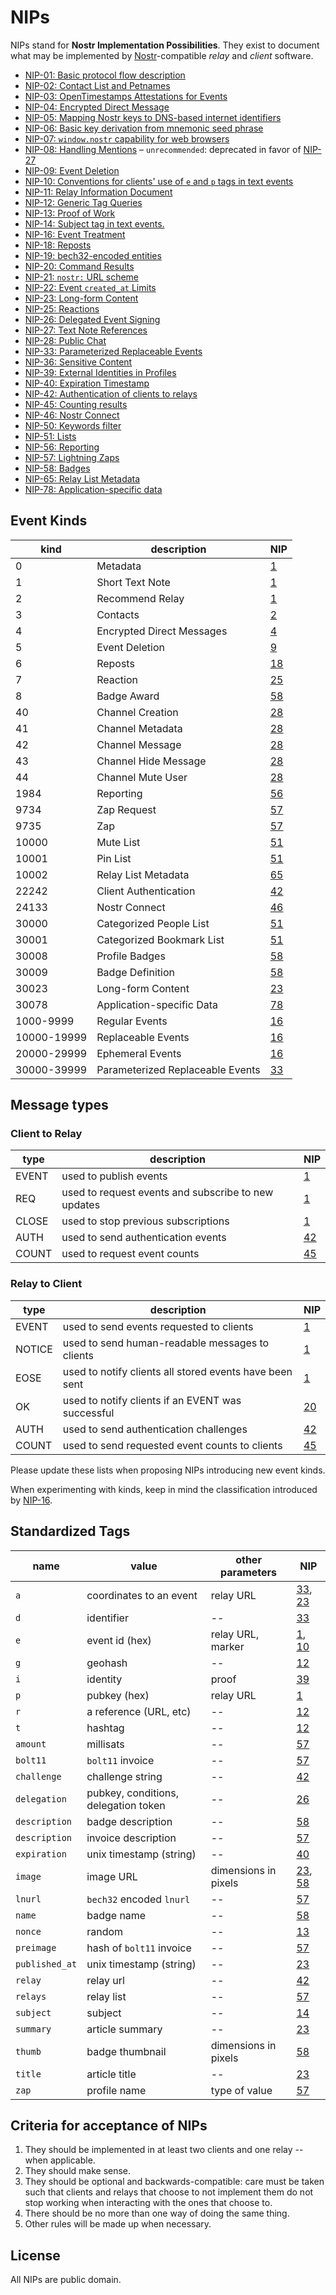 # NIPs

NIPs stand for **Nostr Implementation Possibilities**. They exist to document what may be implemented by [Nostr](https://github.com/fiatjaf/nostr)-compatible _relay_ and _client_ software.

- [NIP-01: Basic protocol flow description](01.md)
- [NIP-02: Contact List and Petnames](02.md)
- [NIP-03: OpenTimestamps Attestations for Events](03.md)
- [NIP-04: Encrypted Direct Message](04.md)
- [NIP-05: Mapping Nostr keys to DNS-based internet identifiers](05.md)
- [NIP-06: Basic key derivation from mnemonic seed phrase](06.md)
- [NIP-07: `window.nostr` capability for web browsers](07.md)
- [NIP-08: Handling Mentions](08.md) – `unrecommended`: deprecated in favor of [NIP-27](27.md)
- [NIP-09: Event Deletion](09.md)
- [NIP-10: Conventions for clients' use of `e` and `p` tags in text events](10.md)
- [NIP-11: Relay Information Document](11.md)
- [NIP-12: Generic Tag Queries](12.md)
- [NIP-13: Proof of Work](13.md)
- [NIP-14: Subject tag in text events.](14.md)
- [NIP-16: Event Treatment](16.md)
- [NIP-18: Reposts](18.md)
- [NIP-19: bech32-encoded entities](19.md)
- [NIP-20: Command Results](20.md)
- [NIP-21: `nostr:` URL scheme](21.md)
- [NIP-22: Event `created_at` Limits](22.md)
- [NIP-23: Long-form Content](23.md)
- [NIP-25: Reactions](25.md)
- [NIP-26: Delegated Event Signing](26.md)
- [NIP-27: Text Note References](27.md)
- [NIP-28: Public Chat](28.md)
- [NIP-33: Parameterized Replaceable Events](33.md)
- [NIP-36: Sensitive Content](36.md)
- [NIP-39: External Identities in Profiles](39.md)
- [NIP-40: Expiration Timestamp](40.md)
- [NIP-42: Authentication of clients to relays](42.md)
- [NIP-45: Counting results](45.md)
- [NIP-46: Nostr Connect](46.md)
- [NIP-50: Keywords filter](50.md)
- [NIP-51: Lists](51.md)
- [NIP-56: Reporting](56.md)
- [NIP-57: Lightning Zaps](57.md)
- [NIP-58: Badges](58.md)
- [NIP-65: Relay List Metadata](65.md)
- [NIP-78: Application-specific data](78.md)

## Event Kinds

| kind          | description                      | NIP         |
| ------------- | -------------------------------- | ----------- |
| 0             | Metadata                         | [1](01.md)  |
| 1             | Short Text Note                  | [1](01.md)  |
| 2             | Recommend Relay                  | [1](01.md)  |
| 3             | Contacts                         | [2](02.md)  |
| 4             | Encrypted Direct Messages        | [4](04.md)  |
| 5             | Event Deletion                   | [9](09.md)  |
| 6             | Reposts                          | [18](18.md) |
| 7             | Reaction                         | [25](25.md) |
| 8             | Badge Award                      | [58](58.md) |
| 40            | Channel Creation                 | [28](28.md) |
| 41            | Channel Metadata                 | [28](28.md) |
| 42            | Channel Message                  | [28](28.md) |
| 43            | Channel Hide Message             | [28](28.md) |
| 44            | Channel Mute User                | [28](28.md) |
| 1984          | Reporting                        | [56](56.md) |
| 9734          | Zap Request                      | [57](57.md) |
| 9735          | Zap                              | [57](57.md) |
| 10000         | Mute List                        | [51](51.md) |
| 10001         | Pin List                         | [51](51.md) |
| 10002         | Relay List Metadata              | [65](65.md) |
| 22242         | Client Authentication            | [42](42.md) |
| 24133         | Nostr Connect                    | [46](46.md) |
| 30000         | Categorized People List          | [51](51.md) |
| 30001         | Categorized Bookmark List        | [51](51.md) |
| 30008         | Profile Badges                   | [58](58.md) |
| 30009         | Badge Definition                 | [58](58.md) |
| 30023         | Long-form Content                | [23](23.md) |
| 30078         | Application-specific Data        | [78](78.md) |
| 1000-9999     | Regular Events                   | [16](16.md) |
| 10000-19999   | Replaceable Events               | [16](16.md) |
| 20000-29999   | Ephemeral Events                 | [16](16.md) |
| 30000-39999   | Parameterized Replaceable Events | [33](33.md) |

## Message types

### Client to Relay
| type  | description                                         | NIP         |
|-------|-----------------------------------------------------|-------------|
| EVENT | used to publish events                              | [1](01.md)  |
| REQ   | used to request events and subscribe to new updates | [1](01.md)  |
| CLOSE | used to stop previous subscriptions                 | [1](01.md)  |
| AUTH  | used to send authentication events                  | [42](42.md) |
| COUNT | used to request event counts                        | [45](45.md) |

### Relay to Client
| type   | description                                             | NIP         |
|--------|---------------------------------------------------------|-------------|
| EVENT  | used to send events requested to clients                | [1](01.md)  |
| NOTICE | used to send human-readable messages to clients         | [1](01.md)  |
| EOSE   | used to notify clients all stored events have been sent | [1](01.md) |
| OK     | used to notify clients if an EVENT was successful       | [20](20.md) |
| AUTH   | used to send authentication challenges                  | [42](42.md) |
| COUNT  | used to send requested event counts to clients          | [45](45.md)  |

Please update these lists when proposing NIPs introducing new event kinds.

When experimenting with kinds, keep in mind the classification introduced by [NIP-16](16.md).

## Standardized Tags

| name           | value                                | other parameters     | NIP                      |
| -------------- | ------------------------------------ | -------------------- | ------------------------ |
| `a`            | coordinates to an event              | relay URL            | [33](33.md), [23](23.md) |
| `d`            | identifier                           | --                   | [33](33.md)              |
| `e`            | event id (hex)                       | relay URL, marker    | [1](01.md), [10](10.md)  |
| `g`            | geohash                              | --                   | [12](12.md)              |
| `i`            | identity                             | proof                | [39](39.md)              |
| `p`            | pubkey (hex)                         | relay URL            | [1](01.md)               |
| `r`            | a reference (URL, etc)               | --                   | [12](12.md)              |
| `t`            | hashtag                              | --                   | [12](12.md)              |
| `amount`       | millisats                            | --                   | [57](57.md)              |
| `bolt11`       | `bolt11` invoice                     | --                   | [57](57.md)              |
| `challenge`    | challenge string                     | --                   | [42](42.md)              |
| `delegation`   | pubkey, conditions, delegation token | --                   | [26](26.md)              |
| `description`  | badge description                    | --                   | [58](58.md)              |
| `description`  | invoice description                  | --                   | [57](57.md)              |
| `expiration`   | unix timestamp (string)              | --                   | [40](40.md)              |
| `image`        | image URL                            | dimensions in pixels | [23](23.md), [58](58.md) |
| `lnurl`        | `bech32` encoded `lnurl`             | --                   | [57](57.md)              |
| `name`         | badge name                           | --                   | [58](58.md)              |
| `nonce`        | random                               | --                   | [13](13.md)              |
| `preimage`     | hash of `bolt11` invoice             | --                   | [57](57.md)              |
| `published_at` | unix timestamp (string)              | --                   | [23](23.md)              |
| `relay`        | relay url                            | --                   | [42](42.md)              |
| `relays`       | relay list                           | --                   | [57](57.md)              |
| `subject`      | subject                              | --                   | [14](14.md)              |
| `summary`      | article summary                      | --                   | [23](23.md)              |
| `thumb`        | badge thumbnail                      | dimensions in pixels | [58](58.md)              |
| `title`        | article title                        | --                   | [23](23.md)              |
| `zap`          | profile name                         | type of value        | [57](57.md)              |

## Criteria for acceptance of NIPs

1. They should be implemented in at least two clients and one relay -- when applicable.
2. They should make sense.
3. They should be optional and backwards-compatible: care must be taken such that clients and relays that choose to not implement them do not stop working when interacting with the ones that choose to.
4. There should be no more than one way of doing the same thing.
5. Other rules will be made up when necessary.

## License

All NIPs are public domain.
